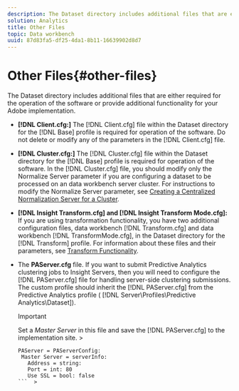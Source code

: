 ```yaml
---
description: The Dataset directory includes additional files that are either required for the operation of the software or provide additional functionality for your Adobe implementation.
solution: Analytics
title: Other Files
topic: Data workbench
uuid: 87d83fa5-df25-4da1-8b11-16639902d8d7
---
```


# Other Files{#other-files}

The Dataset directory includes additional files that are either required for the operation of the software or provide additional functionality for your Adobe implementation.

* **[!DNL Client.cfg:]** The [!DNL Client.cfg] file within the Dataset directory for the [!DNL Base] profile is required for operation of the software. Do not delete or modify any of the parameters in the [!DNL Client.cfg] file. 

* **[!DNL Cluster.cfg:]** The [!DNL Cluster.cfg] file within the Dataset directory for the [!DNL Base] profile is required for operation of the software. In the [!DNL Cluster.cfg] file, you should modify only the Normalize Server parameter if you are configuring a dataset to be processed on an data workbench server cluster. For instructions to modify the Normalize Server parameter, see [Creating a Centralized Normalization Server for a Cluster](../../../home/c-dataset-const-proc/c-log-proc-config-file/c-ins-svr-file-svr-unit.md#section-2c1f57b683f94cc193bc069e886bba28). 

* **[!DNL Insight Transform.cfg] and [!DNL Insight Transform Mode.cfg]:** If you are using transformation functionality, you have two additional configuration files, data workbench [!DNL Transform.cfg] and data workbench [!DNL TransformMode.cfg], in the Dataset directory for the [!DNL Transform] profile. For information about these files and their parameters, see [Transform Functionality](../../../home/c-dataset-const-proc/c-transf-func/c-transf-func.md#concept-d845aa29494f4a93984b5698a82dde8d). 

* The **PAServer.cfg** file. If you want to submit Predictive Analytics clustering jobs to Insight Servers, then you will need to configure the [!DNL PAServer.cfg] file for handling server-side clustering submissions. 
  The custom profile should inherit the [!DNL PAServer.cfg] from the Predictive Analytics profile ( [!DNL Server\Profiles\Predictive Analytics\Dataset]). 

  >[!IMPORTANT]
  >
  >Set a *Master Server* in this file and save the [!DNL PAServer.cfg] to the implementation site.   >
  >
  >```  >
  >PAServer = PAServerConfig: 
  >  Master Server = serverInfo: 
  >    Address = string: 
  >    Port = int: 80
  >    Use SSL = bool: false
  >```  >
  >

